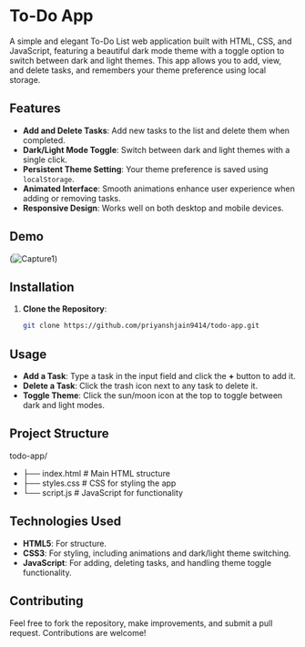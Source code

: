 # To-Do App

A simple and elegant To-Do List web application built with HTML, CSS, and JavaScript, featuring a beautiful dark mode theme with a toggle option to switch between dark and light themes. This app allows you to add, view, and delete tasks, and remembers your theme preference using local storage.

## Features

- **Add and Delete Tasks**: Add new tasks to the list and delete them when completed.
- **Dark/Light Mode Toggle**: Switch between dark and light themes with a single click.
- **Persistent Theme Setting**: Your theme preference is saved using `localStorage`.
- **Animated Interface**: Smooth animations enhance user experience when adding or removing tasks.
- **Responsive Design**: Works well on both desktop and mobile devices.

## Demo

(![Capture1](https://github.com/user-attachments/assets/90ff2d26-709a-4356-9d5f-4317173e1948))  
## Installation

1. **Clone the Repository**:
   ```bash
   git clone https://github.com/priyanshjain9414/todo-app.git

## Usage

- **Add a Task**: Type a task in the input field and click the **+** button to add it.
- **Delete a Task**: Click the trash icon next to any task to delete it.
- **Toggle Theme**: Click the sun/moon icon at the top to toggle between dark and light modes.

## Project Structure


todo-app/
- ├── index.html        # Main HTML structure
- ├── styles.css        # CSS for styling the app
- └── script.js         # JavaScript for functionality

## Technologies Used
- **HTML5**: For structure.
- **CSS3**: For styling, including animations and dark/light theme switching.
- **JavaScript**: For adding, deleting tasks, and handling theme toggle functionality.

## Contributing
Feel free to fork the repository, make improvements, and submit a pull request. Contributions are welcome!

